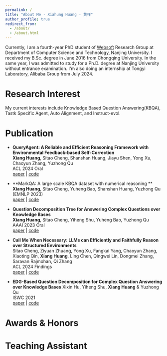 ```yaml
---
permalink: /
title: "About Me - Xiahung Huang - 黄祥"
author_profile: true
redirect_from: 
  - /about/
  - /about.html
---
```

 
Currently, I am a fourth-year PhD student of [Websoft](http://ws.nju.edu.cn/wiki/Wiki.jsp?page=%E4%B8%87%E7%BB%B4%E7%BD%91%E8%BD%AF%E4%BB%B6%E7%A0%94%E7%A9%B6%E7%BB%84) Research Group at Department of Computer Science and Technology, Nanjing University. I received my B.Sc. degree in June 2016 from Chongqing University. 
In the same year, I was admitted to study for a Ph.D. degree at Nanjing University without entrance examination. 
I'm also doing an internship at Tongyi Laboratory, Alibaba Group from July 2024.

Research Interest
===
My current interests include Knowledge Based Question Answering(KBQA), Tastk Specific Agent, Auto Alignment, and Instruct-evol.
 


Publication
===
- **QueryAgent: A Reliable and Efficient Reasoning Framework with Environmental Feedback-based Self-Correction** <br/>
**Xiang Huang**, Sitao Cheng, Shanshan Huang, Jiayu Shen, Yong Xu, Chaoyun Zhang, Yuzhong Qu <br/> ACL 2024 Oral <br/> [paper](https://arxiv.org/abs/2403.11886) \| [code](https://github.com/cdhx/QueryAgent)  

- **MarkQA: A large scale KBQA dataset with numerical reasoning **
**Xiang Huang**, Sitao Cheng, Yuheng Bao, Shanshan Huang, Yuzhong Qu  <br/> 
(EMNLP 2023) <br/> 
[paper](http://arxiv.org/abs/2310.15517) \| [code](https://github.com/cdhx/MarkQA)

- **Question Decomposition Tree for Answering Complex Questions over Knowledge Bases** <br/> 
**Xiang Huang**, Sitao Cheng, Yiheng Shu, Yuheng Bao, Yuzhong Qu <br/> 
AAAI 2023 Oral <br/> 
[paper](https://ojs.aaai.org/index.php/AAAI/article/view/26519/26291) \| [code](https://github.com/cdhx/QDTQA)
	
- **Call Me When Necessary: LLMs can Efficiently and Faithfully Reason over Structured Environments** <br/> 
Sitao Cheng, Ziyuan Zhuang, Yong Xu, Fangkai Yang, Chaoyun Zhang, Xiaoting Qin, **Xiang Huang**, Ling Chen, Qingwei Lin, Dongmei Zhang, Saravan Rajmohan, Qi Zhang <br/> 
ACL 2024 Findings <br/> 
[paper](https://arxiv.org/abs/2403.08593) \| [code](https://github.com/sitaocheng/readi)

- **EDG-Based Question Decomposition for Complex Question Answering over Knowledge Bases**
Xixin Hu, Yiheng Shu, **Xiang Huang** & Yuzhong Qu <br/> 
ISWC 2021 <br/> 
[paper](https://link.springer.com/chapter/10.1007/978-3-030-88361-4_8) \| [code](https://github.com/HXX97/EDG)  


Awards & Honors
===

Teaching Assistant
===

